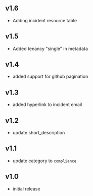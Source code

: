 v1.6
----
- Adding incident resource table

v1.5
----
- Added tenancy "single" in metadata

v1.4
-----
- added support for github pagination

v1.3
-----
- added hyperlink to incident email

v1.2
-----
- update short_description

v1.1
-----
- update category to `compliance`

v1.0
-----
- initial release